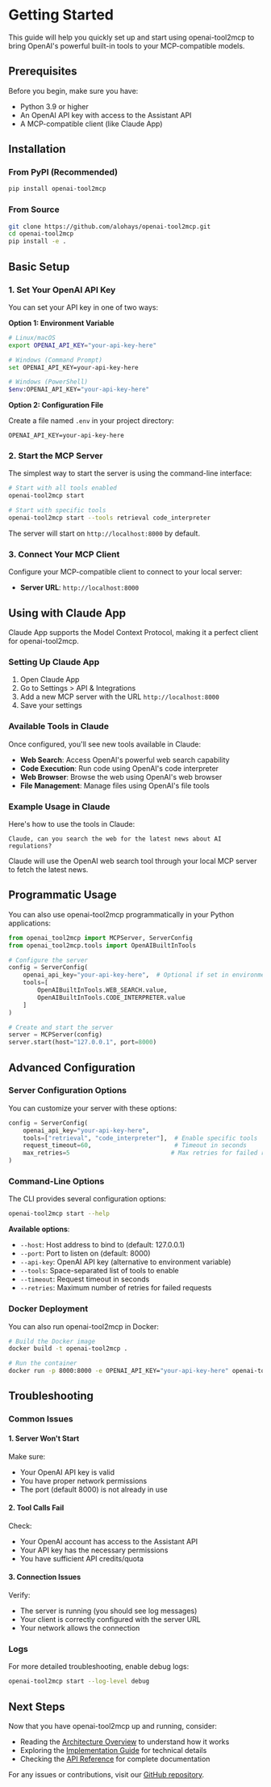 # Getting Started

This guide will help you quickly set up and start using openai-tool2mcp to bring OpenAI's powerful built-in tools to your MCP-compatible models.

## Prerequisites

Before you begin, make sure you have:

- Python 3.9 or higher
- An OpenAI API key with access to the Assistant API
- A MCP-compatible client (like Claude App)

## Installation

### From PyPI (Recommended)

```bash
pip install openai-tool2mcp
```

### From Source

```bash
git clone https://github.com/alohays/openai-tool2mcp.git
cd openai-tool2mcp
pip install -e .
```

## Basic Setup

### 1. Set Your OpenAI API Key

You can set your API key in one of two ways:

**Option 1: Environment Variable**

```bash
# Linux/macOS
export OPENAI_API_KEY="your-api-key-here"

# Windows (Command Prompt)
set OPENAI_API_KEY=your-api-key-here

# Windows (PowerShell)
$env:OPENAI_API_KEY="your-api-key-here"
```

**Option 2: Configuration File**

Create a file named `.env` in your project directory:

```
OPENAI_API_KEY=your-api-key-here
```

### 2. Start the MCP Server

The simplest way to start the server is using the command-line interface:

```bash
# Start with all tools enabled
openai-tool2mcp start

# Start with specific tools
openai-tool2mcp start --tools retrieval code_interpreter
```

The server will start on `http://localhost:8000` by default.

### 3. Connect Your MCP Client

Configure your MCP-compatible client to connect to your local server:

- **Server URL**: `http://localhost:8000`

## Using with Claude App

Claude App supports the Model Context Protocol, making it a perfect client for openai-tool2mcp.

### Setting Up Claude App

1. Open Claude App
2. Go to Settings > API & Integrations
3. Add a new MCP server with the URL `http://localhost:8000`
4. Save your settings

### Available Tools in Claude

Once configured, you'll see new tools available in Claude:

- **Web Search**: Access OpenAI's powerful web search capability
- **Code Execution**: Run code using OpenAI's code interpreter
- **Web Browser**: Browse the web using OpenAI's web browser
- **File Management**: Manage files using OpenAI's file tools

### Example Usage in Claude

Here's how to use the tools in Claude:

```
Claude, can you search the web for the latest news about AI regulations?
```

Claude will use the OpenAI web search tool through your local MCP server to fetch the latest news.

## Programmatic Usage

You can also use openai-tool2mcp programmatically in your Python applications:

```python
from openai_tool2mcp import MCPServer, ServerConfig
from openai_tool2mcp.tools import OpenAIBuiltInTools

# Configure the server
config = ServerConfig(
    openai_api_key="your-api-key-here",  # Optional if set in environment
    tools=[
        OpenAIBuiltInTools.WEB_SEARCH.value,
        OpenAIBuiltInTools.CODE_INTERPRETER.value
    ]
)

# Create and start the server
server = MCPServer(config)
server.start(host="127.0.0.1", port=8000)
```

## Advanced Configuration

### Server Configuration Options

You can customize your server with these options:

```python
config = ServerConfig(
    openai_api_key="your-api-key-here",
    tools=["retrieval", "code_interpreter"],  # Enable specific tools
    request_timeout=60,                       # Timeout in seconds
    max_retries=5                            # Max retries for failed requests
)
```

### Command-Line Options

The CLI provides several configuration options:

```bash
openai-tool2mcp start --help
```

**Available options**:

- `--host`: Host address to bind to (default: 127.0.0.1)
- `--port`: Port to listen on (default: 8000)
- `--api-key`: OpenAI API key (alternative to environment variable)
- `--tools`: Space-separated list of tools to enable
- `--timeout`: Request timeout in seconds
- `--retries`: Maximum number of retries for failed requests

### Docker Deployment

You can also run openai-tool2mcp in Docker:

```bash
# Build the Docker image
docker build -t openai-tool2mcp .

# Run the container
docker run -p 8000:8000 -e OPENAI_API_KEY="your-api-key-here" openai-tool2mcp
```

## Troubleshooting

### Common Issues

#### 1. Server Won't Start

Make sure:

- Your OpenAI API key is valid
- You have proper network permissions
- The port (default 8000) is not already in use

#### 2. Tool Calls Fail

Check:

- Your OpenAI account has access to the Assistant API
- Your API key has the necessary permissions
- You have sufficient API credits/quota

#### 3. Connection Issues

Verify:

- The server is running (you should see log messages)
- Your client is correctly configured with the server URL
- Your network allows the connection

### Logs

For more detailed troubleshooting, enable debug logs:

```bash
openai-tool2mcp start --log-level debug
```

## Next Steps

Now that you have openai-tool2mcp up and running, consider:

- Reading the [Architecture Overview](architecture.md) to understand how it works
- Exploring the [Implementation Guide](implementation.md) for technical details
- Checking the [API Reference](api-reference.md) for complete documentation

For any issues or contributions, visit our [GitHub repository](https://github.com/alohays/openai-tool2mcp).
